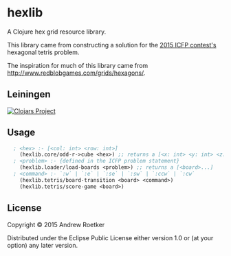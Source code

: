 # hexlib

A Clojure hex grid resource library.

This library came from constructing a solution for the
[2015 ICFP contest's](http://2015.icfpcontest.org/) hexagonal tetris problem.

The inspiration for much of this library came from
http://www.redblobgames.com/grids/hexagons/.

## Leiningen

[![Clojars Project](http://clojars.org/hexlib/latest-version.svg)](http://clojars.org/hexlib)

## Usage

~~~clojure
  ; <hex> :- [<col: int> <row: int>]
    (hexlib.core/odd-r->cube <hex>) ;; returns a [<x: int> <y: int> <z: int>]
  ; <problem> :- {defined in the ICFP problem statement}
    (hexlib.loader/load-boards <problem>) ;; returns a [<board>...]
  ; <command> :- `:w` | `:e` | `:se` | `:sw` | `:ccw` | `:cw` 
    (hexlib.tetris/board-transition <board> <command>)
    (hexlib.tetris/score-game <board>)
~~~

## License

Copyright © 2015 Andrew Roetker

Distributed under the Eclipse Public License either version 1.0 or (at
your option) any later version.
